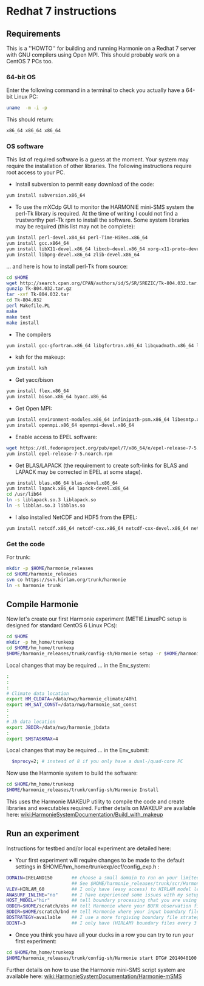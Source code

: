 # Redhat 7 instructions
## Requirements
This is a ''HOWTO'' for building and running Harmonie on a Redhat 7 server with GNU compilers using Open MPI. This should probably work on a CentOS 7 PCs too.

### 64-bit OS
Enter the following command in a terminal to check you actually have a 64-bit Linux PC:
```bash
uname  -m -i -p
```
This should return:
```bash
x86_64 x86_64 x86_64
```

### OS software
This list of required software is a guess at the moment. Your system may require the installation of other libraries. The following instructions require root access to your PC.

 * Install subversion to permit easy download of the code:
```bash
yum install subversion.x86_64
```



 * To use the mXCdp GUI to monitor the HARMONIE mini-SMS system the perl-Tk library is required. At the time of writing I could not find a trustworthy perl-Tk rpm to install the software. Some system libraries may be required (this list may not be complete):
```bash
yum install perl-devel.x84_64 perl-Time-HiRes.x86_64
yum install gcc.x864_64
yum install libX11-devel.x86_64 libxcb-devel.x86_64 xorg-x11-proto-devel.noarch libXau-devel.x86_64
yum install libpng-devel.x86_64 zlib-devel.x86_64
```
... and here is how to install perl-Tk from source:
```bash
cd $HOME
wget http://search.cpan.org/CPAN/authors/id/S/SR/SREZIC/Tk-804.032.tar.gz
gunzip Tk-804.032.tar.gz
tar -xvf Tk-804.032.tar
cd Tk-804.032
perl Makefile.PL
make
make test
make install
```

 * The compilers
```bash
yum install gcc-gfortran.x86_64 libgfortran.x86_64 libquadmath.x86_64 libquadmath-devel.x86_64
```

 * ksh for the makeup:
```bash
yum install ksh
```

 * Get yacc/bison
```bash
yum install flex.x86_64
yum install bison.x86_64 byacc.x86_64
```

 * Get Open MPI:
```bash
yum install environment-modules.x86_64 infinipath-psm.x86_64 libesmtp.x86_64 opensm-libs.x86_64libibumad.x86_64 tcl.x86_64
yum install openmpi.x86_64 openmpi-devel.x86_64
```

 * Enable access to EPEL software:
```bash
wget https://dl.fedoraproject.org/pub/epel/7/x86_64/e/epel-release-7-5.noarch.rpm
yum install epel-release-7-5.noarch.rpm
```

 * Get BLAS/LAPACK (the requirement to create soft-links for BLAS and LAPACK may be corrected in EPEL at some stage).
```bash
yum install blas.x86_64 blas-devel.x86_64
yum install lapack.x86_64 lapack-devel.x86_64
cd /usr/lib64
ln -s liblapack.so.3 liblapack.so
ln -s libblas.so.3 libblas.so
```

 * I also installed NetCDF and HDF5 from the EPEL:
```bash
yum install netcdf.x86_64 netcdf-cxx.x86_64 netcdf-cxx-devel.x86_64 netcdf-cxx-static.x86_64 netcdf-devel.x86_64 netcdf-fortran.x86_64 netcdf-fortran-devel.x86_64 netcdf-static.x86_64 hdf5.x86_64 hdf5-devel.x86_64 libcurl-devel.x86_64
```

### Get the code


For trunk:
```bash
mkdir -p $HOME/harmonie_releases
cd $HOME/harmonie_releases
svn co https://svn.hirlam.org/trunk/harmonie 
ln -s harmonie trunk
```

## Compile Harmonie
Now let's create our first Harmonie experiment (METIE.LinuxPC setup is designed for standard CentOS 6 Linux PCs):
```bash
cd $HOME
mkdir -p hm_home/trunkexp
cd $HOME/hm_home/trunkexp
$HOME/harmonie_releases/trunk/config-sh/Harmonie setup -r $HOME/harmonie_releases/trunk -h METIE.LinuxRH7gnu
```

Local changes that may be required ... in the Env_system:
```bash
:
:
:
# Climate data location
export HM_CLDATA=/data/nwp/harmonie_climate/40h1
export HM_SAT_CONST=/data/nwp/harmonie_sat_const
:
:
# Jb data location
export JBDIR=/data/nwp/harmonie_jbdata
:
export SMSTASKMAX=4
```

Local changes that may be required ... in the Env_submit:
```bash
  $nprocy=2; # instead of 8 if you only have a dual-/quad-core PC
```

Now use the Harmonie system to build the software:
```bash
cd $HOME/hm_home/trunkexp
$HOME/harmonie_releases/trunk/config-sh/Harmonie Install
```
This uses the Harmonie MAKEUP utility to compile the code and create libraries and executables required. Further details on MAKEUP are available here: [wiki:HarmonieSystemDocumentation/Build_with_makeup](HarmonieSystemDocumentation/Build_with_makeup)

## Run an experiment
Instructions for testbed and/or local experiment are detailed here:
 * Your first experiment will require changes to be made to the default settings in $HOME/hm_home/trunkexp/ecf/config_exp.h :
```bash
DOMAIN=IRELAND150       ## choose a small domain to run on your limited PC.
                        ## See $HOME/harmonie_releases/trunk/scr/Harmonie_domains.pm for existing definitions
VLEV=HIRLAM_60          ## I only have (easy access) to HIRLAM model level files on my PC 
ANASURF_INLINE="no"     ## I have experienced some issues with my setup calling SODA from inside CANARI
HOST_MODEL="hir"        ## tell boundary processing that you are using HIRLAM model boundary files
OBDIR=$HOME/scratch/obs ## tell Harmonie where your BUFR observation files are
BDDIR=$HOME/scratch/bnd ## tell Harmonie where your input boundary files are (HIRLAM or IFS files normally)
BDSTRATEGY=available    ## I use a more forgiving boundary file strategy
BDINT=3                 ## I only have (HIRLAM) boundary files every 3 hours
```

 * Once you think you have all your ducks in a row you can try to run your first experiment:
```bash
cd $HOME/hm_home/trunkexp
$HOME/harmonie_releases/trunk/config-sh/Harmonie start DTG# 2014040100 DTGEND2014040112 LL# 03 BUILDno
```

Further details on how to use the Harmonie mini-SMS script system are available here: [wiki:HarmonieSystemDocumentation/Harmonie-mSMS](HarmonieSystemDocumentation/Harmonie-mSMS)
